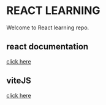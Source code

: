# REACT LEARNING

Welcome to React learning repo.  

## react documentation

[click here](https://react.dev/)

## viteJS

[click here](https://vitejs.dev/)  
